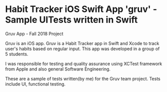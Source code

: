 # Habit Tracker iOS Swift App 'gruv' - Sample UITests written in Swift

Gruv App - Fall 2018 Project

Gruv is an iOS app. Gruv is a Habit Tracker app in Swift and Xcode to track user's habits based on regular input. This app was developed in a group of 5 students.

I was responsible for testing and quality assurance using XCTest framework from Apple and also general Software Engineering. 

These are a sample of tests written(by me) for the Gruv team project. Tests include UI, functional testing.
